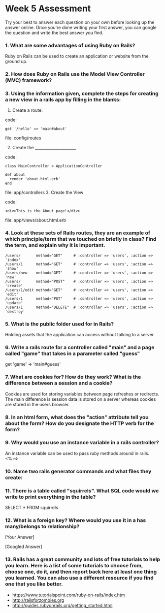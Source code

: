 # Week 5 Assessment

Try your best to answer each question on your own before looking up the answer online. Once you're done writing your first answer, you can google the question and write the best answer you find.

### 1. What are some advantages of using Ruby on Rails?
Ruby on Rails can be used to create an application or website from the ground up.
### 2. How does Ruby on Rails use the Model View Controller (MVC) framework?

### 3. Using the information given, complete the steps for creating a new view in a rails app by filling in the blanks:

  1. Create a route:

  code:
  ```
  get '/hello' => 'main#about'
  ```
  file: config/routes

  2. Create the _____________________

  code:
  ```
  class MainController < ApplicationController

  def about
    render 'about.html.erb'
  end
  ```

  file: app/controllers
  3. Create the View

  code:

  ```
  <div>This is the About page!</div>
  ```

  file: app/views/about.html.erb


### 4. Look at these sets of Rails routes, they are an example of which principle/term that we touched on briefly in class? Find the term, and explain why it is important.

```
/users/       method="GET"     # :controller => 'users', :action => 'index'
/users/1      method="GET"     # :controller => 'users', :action => 'show'
/users/new    method="GET"     # :controller => 'users', :action => 'new'
/users/       method="POST"    # :controller => 'users', :action => 'create'
/users/1/edit method="GET"     # :controller => 'users', :action => 'edit'
/users/1      method="PUT"     # :controller => 'users', :action => 'update'
/users/1      method="DELETE"  # :controller => 'users', :action => 'destroy'
```

### 5. What is the public folder used for in Rails?
Holding assets that the application can access without talking to a server.
### 6. Write a rails route for a controller called "main" and a page called "game" that takes in a parameter called "guess"
get 'game' => 'main#guess'

### 7. What are cookies for? How do they work? What is the difference between a session and a cookie?
Cookies are used for storing variables between page refreshes or redirects. The main difference is session data is stored on a server whereas cookies are stored in the users browser.
### 8. In an html form, what does the "action" attribute tell you about the form?  How do you designate the HTTP verb for the form?

### 9. Why would you use an instance variable in a rails controller?
An instance variable can be used to pass ruby methods around in rails. <%==>
### 10. Name two rails generator commands and what files they create:

### 11. There is a table called "squirrels". What SQL code would we write to print everything in the table?
SELECT * FROM squirrels
### 12. What is a foreign key? Where would you use it in a has many/belongs to relationship?
[Your Answer]

[Googled Answer]

### 13. Rails has a great community and lots of free tutorials to help you learn. Here is a list of some tutorials to choose from, choose one, do it, and then report back here at least one thing you learned. You can also use a different resource if you find one that you like better.

- https://www.tutorialspoint.com/ruby-on-rails/index.htm
- http://railsforzombies.org
- http://guides.rubyonrails.org/getting_started.html
